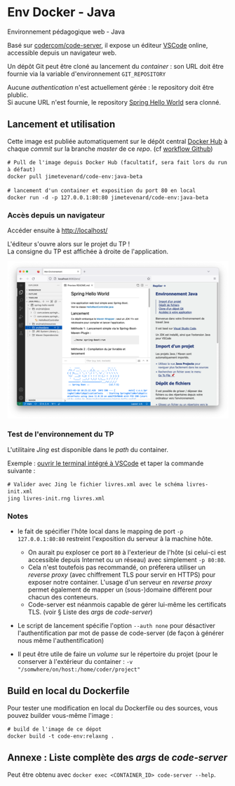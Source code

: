 # Env Docker - Java

Environnement pédagogique web - Java

Basé sur [codercom/code-server](https://github.com/cdr/code-server), il expose un éditeur [VSCode](https://code.visualstudio.com/) online, accessible depuis un navigateur web.  

Un dépôt Git peut être cloné au lancement du *container* : son URL doit être fournie via la variable d'environnement `GIT_REPOSITORY`

Aucune *authentication* n'est actuellement gérée : le repository doit être plublic.  
Si aucune URL n'est fournie, le repository [Spring Hello World](https://github.com/jimetevenard/spring-hello-world) sera clonné.

## Lancement et utilisation

Cette image est publiée automatiquement sur le dépôt central [Docker Hub](https://hub.docker.com/r/jimetevenard/code-env/tags) à chaque *commit* sur la branche *master* de ce *repo*. (cf [workflow Github](.github/workflows/docker-image.yml))

````
# Pull de l'image depuis Docker Hub (facultatif, sera fait lors du run à défaut)
docker pull jimetevenard/code-env:java-beta

# lancement d'un container et exposition du port 80 en local
docker run -d -p 127.0.0.1:80:80 jimetevenard/code-env:java-beta
````

### Accès depuis un navigateur

Accéder ensuite à <http://localhost/>  

L'éditeur s'ouvre alors sur le projet du TP !  
La consigne du TP est affichée à droite de l'application.


![Screenshot Code Server](docs/screenshot-code-env-java.png)

### Test de l'environnement du TP

L'utilitaire *Jing* est disponible dans le *path* du container.

Exemple : [ouvrir le terminal intégré à VSCode](https://code.visualstudio.com/docs/editor/integrated-terminal) et taper la commande suivante :

````
# Valider avec Jing le fichier livres.xml avec le schéma livres-init.xml
jing livres-init.rng livres.xml
````

### Notes

* le fait de spécifier l'hôte local dans le mapping de port `-p 127.0.0.1:80:80` restreint l'exposition du serveur à la machine hôte.

  * On aurait pu exploser ce port `80` à l'exterieur de l'hôte (si celui-ci est accessible depuis Internet ou un réseau) avec simplement `-p 80:80`.
  * Cela n'est toutefois pas recommandé, on préferera utiliser un *reverse proxy* (avec chiffrement TLS pour servir en HTTPS) pour exposer notre container. L'usage d'un serveur en *reverse proxy* permet également de mapper un (sous-)domaine différent pour chacun des conteneurs.  
  * Code-server est néanmois capable de gérer lui-même les certificats TLS. (voir § Liste des *args* de *code-server*)

* Le script de lancement spécifie l'option `--auth none` pour désactiver l'authentification par mot de passe de code-server (de façon à générer nous même l'authentification)

* Il peut être utile de faire un *volume* sur le répertoire du projet (pour le conserver à l'extérieur du container : `-v "/somwhere/on/host:/home/coder/project"`

## Build en local du Dockerfile

Pour tester une modification en local du Dockerfile ou des sources, vous pouvez builder vous-même l'image :

````
# build de l'image de ce dépot
docker build -t code-env:relaxng .
````

## Annexe : Liste complète des *args* de *code-server*

Peut être obtenu avec `docker exec <CONTAINER_ID> code-server --help`.



